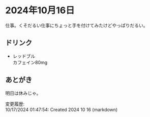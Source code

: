 # 2024年10月16日

仕事。くそだるい仕事にちょっと手を付けてみたけどやっぱりだるい。

## ドリンク

- レッドブル  
カフェイン80mg

## あとがき

明日は休みじゃ。

変更履歴:  
10/17/2024 01:47:54: Created 2024 10 16 (markdown)  
